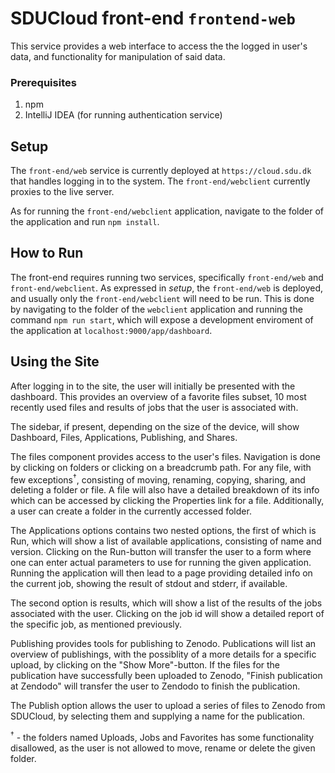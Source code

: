 # SDUCloud front-end `frontend-web`

This service provides a web interface to access the the logged in user's data, and functionality for manipulation of said data.

### Prerequisites

1. npm
2. IntelliJ IDEA (for running authentication service)

## Setup

The `front-end/web` service is currently deployed at `https://cloud.sdu.dk` that handles logging in to the system. The `front-end/webclient` currently proxies to the live server.

As for running the `front-end/webclient` application, navigate to the folder of the application and run `npm install`.

## How to Run

The front-end requires running two services, specifically `front-end/web` and `front-end/webclient`. As expressed in _setup_, the `front-end/web` is deployed, and usually only the `front-end/webclient` will need to be run. This is done by navigating to the folder of the `webclient` application and running the command `npm run start`, which will expose a development enviroment of the application at `localhost:9000/app/dashboard`.

## Using the Site

After logging in to the site, the user will initially be presented with the dashboard. This provides an overview of a favorite files subset, 10 most recently used files and results of jobs that the user is associated with.

The sidebar, if present, depending on the size of the device, will show Dashboard, Files, Applications, Publishing, and Shares. 

The files component provides access to the user's files. Navigation is done by clicking on folders or clicking on a breadcrumb path. For any file, with few exceptions<sup>†</sup>, consisting of moving, renaming, copying, sharing, and deleting a folder or file. A file will also have a detailed breakdown of its info which can be accessed by clicking the Properties link for a file. Additionally, a user can create a folder in the currently accessed folder.

The Applications options contains two nested options, the first of which is Run, which will show a list of available applications, consisting of name and version. Clicking on the Run-button will transfer the user to a form where one can enter actual parameters to use for running the given application. Running the application will then lead to a page providing detailed info on the current job, showing the result of stdout and stderr, if available.

The second option is results, which will show a list of the results of the jobs associated with the user. Clicking on the job id will show a detailed report of the specific job, as mentioned previously.

Publishing provides tools for publishing to Zenodo. Publications will list an overview of publishings, with the possiblity of a more details for a specific upload, by clicking on the "Show More"-button. If the files for the publication have successfully been uploaded to Zenodo, "Finish publication at Zendodo" will transfer the user to Zendodo to finish the publication. 

The Publish option allows the user to upload a series of files to Zenodo from SDUCloud, by selecting them and supplying a name for the publication. 


<sup>†</sup> - the folders named Uploads, Jobs and Favorites has some functionality disallowed, as the user is not allowed to move, rename or delete the given folder.